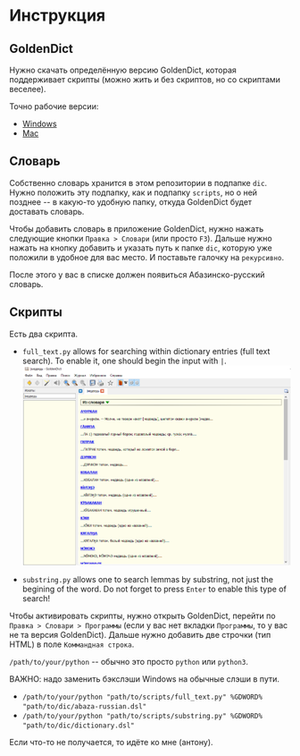 # Инструкция

## GoldenDict

Нужно скачать определённую версию GoldenDict, которая поддерживает скрипты (можно жить и без скриптов, но со скриптами веселее).

Точно рабочие версии:

- [Windows](https://sourceforge.net/projects/goldendict/files/early%20access%20builds/)
- [Mac](https://sourceforge.net/projects/goldendict/files/early%20access%20builds/MacOS/)

## Словарь

Собственно словарь хранится в этом репозитории в подпапке `dic`. Нужно положить эту подпапку, как и подпапку `scripts`, но о ней позднее -- в какую-то удобную папку, откуда GoldenDict будет доставать словарь.

Чтобы добавить словарь в приложение GoldenDict, нужно нажать следующие кнопки `Правка > Словари` (или просто `F3`). Дальше нужно нажать на кнопку добавить и указать путь к папке `dic`, которую уже положили в удобное для вас место. И поставьте галочку на `рекурсивно`.

После этого у вас в списке должен появиться Абазинско-русский словарь.

## Скрипты

Есть два скрипта.

- `full_text.py` allows for searching within dictionary entries (full text search). To enable it, one should begin the input with `|`.
![](https://github.com/Even-UD/Golden-Even/blob/main/full_text.png?raw=true)

- `substring.py` allows one to search lemmas by substring, not just the begining of the word. Do not forget to press `Enter` to enable this type of search!

Чтобы активировать скрипты, нужно открыть GoldenDict, перейти по `Правка > Словари > Программы` (если у вас нет вкладки `Программы`, то у вас не та версия GoldenDict). Дальше нужно добавить две строчки (тип HTML) в поле `Коммандная строка`.

`/path/to/your/python` -- обычно это просто `python` или `python3`.

ВАЖНО: надо заменить бэкслэши Windows на обычные слэши в пути.

- `/path/to/your/python "path/to/scripts/full_text.py" %GDWORD% "path/to/dic/abaza-russian.dsl"`
- `/path/to/your/python "path/to/scripts/substring.py" %GDWORD% "path/to/dic/dictionary.dsl"`

Если что-то не получается, то идёте ко мне (антону).
